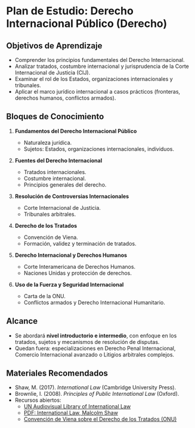 # Plan de Estudio: Derecho Internacional Público (Derecho)

## Objetivos de Aprendizaje
- Comprender los principios fundamentales del Derecho Internacional.
- Analizar tratados, costumbre internacional y jurisprudencia de la Corte Internacional de Justicia (CIJ).
- Examinar el rol de los Estados, organizaciones internacionales y tribunales.
- Aplicar el marco jurídico internacional a casos prácticos (fronteras, derechos humanos, conflictos armados).

## Bloques de Conocimiento
1. **Fundamentos del Derecho Internacional Público**
   - Naturaleza jurídica.
   - Sujetos: Estados, organizaciones internacionales, individuos.

2. **Fuentes del Derecho Internacional**
   - Tratados internacionales.
   - Costumbre internacional.
   - Principios generales del derecho.

3. **Resolución de Controversias Internacionales**
   - Corte Internacional de Justicia.
   - Tribunales arbitrales.

4. **Derecho de los Tratados**
   - Convención de Viena.
   - Formación, validez y terminación de tratados.

5. **Derecho Internacional y Derechos Humanos**
   - Corte Interamericana de Derechos Humanos.
   - Naciones Unidas y protección de derechos.

6. **Uso de la Fuerza y Seguridad Internacional**
   - Carta de la ONU.
   - Conflictos armados y Derecho Internacional Humanitario.

## Alcance
- Se abordará **nivel introductorio e intermedio**, con enfoque en los tratados, sujetos y mecanismos de resolución de disputas.
- Quedan fuera: especializaciones en Derecho Penal Internacional, Comercio Internacional avanzado o Litigios arbitrales complejos.

## Materiales Recomendados
- Shaw, M. (2017). *International Law* (Cambridge University Press).
- Brownlie, I. (2008). *Principles of Public International Law* (Oxford).
- Recursos abiertos:
  - [UN Audiovisual Library of International Law](https://legal.un.org/avl/)
  - [PDF: International Law, Malcolm Shaw](https://www.pdfdrive.com/international-law-e199866433.html)
  - [Convención de Viena sobre el Derecho de los Tratados (ONU)](https://www.un.org/es/about-us/un-charter/full-text)
